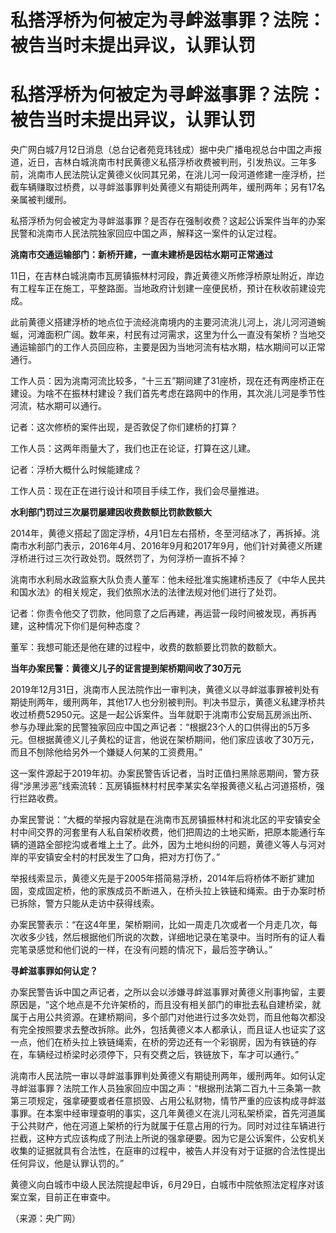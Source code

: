 # 私搭浮桥为何被定为寻衅滋事罪？法院：被告当时未提出异议，认罪认罚

# 私搭浮桥为何被定为寻衅滋事罪？法院：被告当时未提出异议，认罪认罚

央广网白城7月12日消息（总台记者苑竞玮钱成）据中央广播电视总台中国之声报道，近日，吉林白城洮南市村民黄德义私搭浮桥收费被判刑，引发热议。三年多前，洮南市人民法院认定黄德义伙同其兄弟，在洮儿河一段河道修建一座浮桥，拦截车辆赚取过桥费，以寻衅滋事罪判处黄德义有期徒刑两年，缓刑两年；另有17名亲属被判缓刑。

私搭浮桥为何会被定为寻衅滋事罪？是否存在强制收费？这起公诉案件当年的办案民警和洮南市人民法院独家回应中国之声，解释这一案件的认定过程。

**洮南市交通运输部门：新桥开建，一直未建桥是因枯水期可正常通过**

11日，在吉林白城洮南市瓦房镇振林村河段，靠近黄德义所修浮桥原址附近，岸边有工程车正在施工，平整路面。当地政府计划建一座便民桥，预计在秋收前建设完成。

此前黄德义搭建浮桥的地点位于流经洮南境内的主要河流洮儿河上，洮儿河河道蜿蜒，河滩面积广阔。数年来，村民有过河需求，这里为什么一直没有架桥？当地交通运输部门的工作人员回应称，主要是因为当地河流有枯水期，枯水期间可以正常通行。

工作人员：因为洮南河流比较多，“十三五”期间建了31座桥，现在还有两座桥正在建设。为啥不在振林村建设？我们首先考虑在路网中的作用，其次洮儿河是季节性河流，枯水期可以通行。

记者：这次修桥的案件出现，是否敦促了你们建桥的打算？

工作人员：这两年雨量大了，我们也正在论证，打算在这儿建。

记者：浮桥大概什么时候能建成？

工作人员：现在正在进行设计和项目手续工作，我们会尽量推进。

**水利部门罚过三次屡罚屡建因收费数额比罚款数额大**

2014年，黄德义搭起了固定浮桥，4月1日左右搭桥，冬至河结冰了，再拆掉。洮南市水利部门表示，2016年4月、2016年9月和2017年9月，他们针对黄德义所建浮桥进行过三次行政处罚。既然罚了，为何浮桥一直拆不掉？

洮南市水利局水政监察大队负责人董军：他未经批准实施建桥违反了《中华人民共和国水法》的相关规定，我们依照水法的法律法规对他们进行了处罚。

记者：你责令他交了罚款，他同意了之后再建，再运营一段时间被发现，再拆再建，这种情况下你们是何种态度？

董军：我想可能还是他在建的过程中，收费的数额要比罚款的数额大。

**当年办案民警：黄德义儿子的证言提到架桥期间收了30万元**

2019年12月31日，洮南市人民法院作出一审判决，黄德义以寻衅滋事罪被判处有期徒刑两年，缓刑两年，其他17人也分别被判刑。判决书显示，黄德义私建浮桥共收过桥费52950元。这是一起公诉案件。当年就职于洮南市公安局瓦房派出所、参与办理此案的民警独家回应中国之声记者：“根据23个人的口供得出的5万多元。但根据黄德义儿子黄松的证言，他说在架桥期间，他们家应该收了30万元，而且不刨除他给另外一个嫌疑人何某的工资费用。”

这一案件源起于2019年初。办案民警告诉记者，当时正值扫黑除恶期间，警方获得“涉黑涉恶”线索流转：瓦房镇振林村村民李某实名举报黄德义私占河道搭桥，强行拦路收费。

办案民警说：“大概的举报内容就是在洮南市瓦房镇振林村和洮北区的平安镇安全村中间交界的河套里有人私自架桥收费，他们把周边的土地买断，把原本能通行车辆的道路全部挖沟或者堆上土了。此外，因为土地纠纷的问题，黄德义等人与河对岸的平安镇安全村的村民发生了口角，把对方打伤了。”

举报线索显示，黄德义先是于2005年搭简易浮桥，2014年后将桥体不断扩建加固，变成固定桥，他的家族成员不断进入，在桥头拉上铁链和绳索。由于办案时桥已拆除，警方只能从走访中获得线索。

办案民警表示：“在这4年里，架桥期间，比如一周走几次或者一个月走几次，每次收多少钱，然后根据他们所说的次数，详细地记录在笔录中。当时所有的证人看完笔录感觉和他们说的一样，在没有问题的情况下，最后签字确认。”

**寻衅滋事罪如何认定？**

办案民警告诉中国之声记者，之所以会以涉嫌寻衅滋事罪对黄德义刑事拘留，主要原因是，“这个地点是不允许架桥的，而且没有相关部门的审批去私自建桥梁，就属于占用公共资源。在建桥期间，多个部门对他进行过多次处罚，而且他每次都没有完全按照要求去整改拆除。此外，包括黄德义本人都承认，而且证人也证实了这一点，他们在桥头拉上铁链绳索，在桥的旁边还有一个彩钢房，因为有铁链的存在，车辆经过桥梁时必须停下，只有交费之后，铁链放下，车才可以通行。”

洮南市人民法院一审以寻衅滋事罪判处黄德义有期徒刑两年，缓刑两年。如何认定寻衅滋事罪？法院工作人员独家回应中国之声：“根据刑法第二百九十三条第一款第三项规定，强拿硬要或者任意损毁、占用公私财物，情节严重的应该构成寻衅滋事罪。在本案中经审理查明的事实，这几年黄德义在洮儿河私架桥梁，首先河道属于公共财产，他在河道上架桥的行为就属于任意占用的行为。同时对过往车辆进行拦截，这种方式应该构成了刑法上所说的强拿硬要。因为它是公诉案件，公安机关收集的证据就具有合法性，在庭审的过程中，被告人并没有对于证据的合法性提出任何异议，他是认罪认罚的。”

黄德义向白城市中级人民法院提起申诉，6月29日，白城市中院依照法定程序对该案立案，目前正在审查中。

（来源：央广网）

